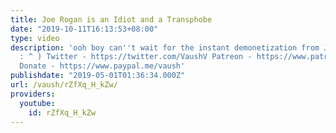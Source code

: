 ```yaml
---
title: Joe Rogan is an Idiot and a Transphobe
date: "2019-10-11T16:13:53+08:00"
type: video
description: 'ooh boy can''t wait for the instant demonetization from Joe Rogan Productions
  : ^ ) Twitter - https://twitter.com/VaushV Patreon - https://www.patreon.com/vaush
  Donate - https://www.paypal.me/vaush'
publishdate: "2019-05-01T01:36:34.000Z"
url: /vaush/rZfXq_H_kZw/
providers:
  youtube:
    id: rZfXq_H_kZw
---
```

